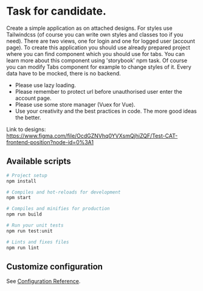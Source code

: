 # Task for candidate.

Create a simple application as on attached designs. For styles use Tailwindcss (of course you can write own styles and classes too if you need). There are two views, one for login and one for logged user (account page). To create this application you should use already prepared project where you can find component which you should use for tabs. You can learn more about this component using 'storybook' npm task. Of course you can modify Tabs component for example to change styles of it. Every data have to be mocked, there is no backend.

- Please use lazy loading.
- Please remember to protect url before unauthorised user enter the account page.
- Please use some store manager (Vuex for Vue).
- Use your creativity and the best practices in code. The more good ideas the better.

Link to designs:
https://www.figma.com/file/OcdGZNVhq0YVXsmQjhiZQF/Test-CAT-frontend-position?node-id=0%3A1

## Available scripts

```bash
# Project setup
npm install

# Compiles and hot-reloads for development
npm start

# Compiles and minifies for production
npm run build

# Run your unit tests
npm run test:unit

# Lints and fixes files
npm run lint
```

## Customize configuration

See [Configuration Reference](https://cli.vuejs.org/config/).
